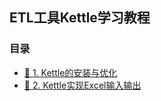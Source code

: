 
## ETL工具Kettle学习教程 

### 目录

- [🔖 1. Kettle的安装与优化](book/KettleInstall.md)
- [🔖 2. Kettle实现Excel输入输出](book/KettleExcel.md)


